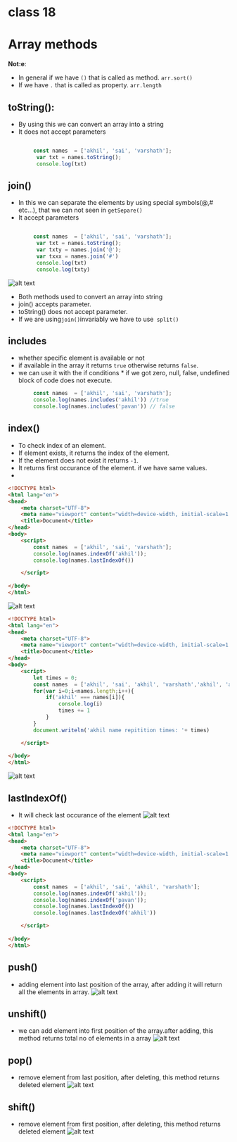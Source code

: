 # class 18
# Array methods
**Not:e**:
* In general if we have `()` that is called as method. `arr.sort()`
* If we have  `.` that is called as property. `arr.length`
## toString():
* By using this we can convert an array into a string
* It does not accept parameters
```js

        const names  = ['akhil', 'sai', 'varshath'];
         var txt = names.toString();
         console.log(txt)
```

##  join()
* In this we can separate the elements by using special symbols(@,# etc...), that we can not seen in `getSepare()`
* It accept parameters
```js

        const names  = ['akhil', 'sai', 'varshath'];
         var txt = names.toString();
         var txty = names.join('@');
         var txxx = names.join('#')
         console.log(txt)
         console.log(txty)
```
![alt text](images/img1.png)
* Both methods used to convert an array into string
* join() accepts parameter.
* toString() does not accept parameter.
* If we are using` join() `invariably we have to use` split()`
## includes
* whether specific element is available or not
* if available in the array it returns `true` otherwise returns `false`.
* we can use it with the if conditions 
      * if we got zero, null, false, undefined block of code does not execute.
```js
        const names  = ['akhil', 'sai', 'varshath'];
        console.log(names.includes('akhil')) //true
        console.log(names.includes('pavan')) // false
```
## index()
* To check index of an element.
* If element exists, it returns the index of the element.
* If the element does not exist it returns `-1`.
* It returns first occurance of the element. if we have same values.
* 
```html
<!DOCTYPE html>
<html lang="en">
<head>
    <meta charset="UTF-8">
    <meta name="viewport" content="width=device-width, initial-scale=1.0">
    <title>Document</title>
</head>
<body>
    <script>
        const names  = ['akhil', 'sai', 'varshath'];
        console.log(names.indexOf('akhil'));
        console.log(names.lastIndexOf())

    </script>
    
</body>
</html>
```
![alt text](images/img2.png)

```html
<!DOCTYPE html>
<html lang="en">
<head>
    <meta charset="UTF-8">
    <meta name="viewport" content="width=device-width, initial-scale=1.0">
    <title>Document</title>
</head>
<body>
    <script>
        let times = 0;
        const names  = ['akhil', 'sai', 'akhil', 'varshath','akhil', 'ajay', 'akhil', 'akhil'];
        for(var i=0;i<names.length;i++){
            if('akhil' === names[i]){
                console.log(i)
                times += 1
            }
        }
        document.writeln('akhil name repitition times: '+ times)

    </script>
    
</body>
</html>
```
![alt text](images/img4.png)


## lastIndexOf()
* It will check last occurance of the element
![alt text](images/img3.png)
```html
<!DOCTYPE html>
<html lang="en">
<head>
    <meta charset="UTF-8">
    <meta name="viewport" content="width=device-width, initial-scale=1.0">
    <title>Document</title>
</head>
<body>
    <script>
        const names  = ['akhil', 'sai', 'akhil', 'varshath'];
        console.log(names.indexOf('akhil'));
        console.log(names.indexOf('pavan'));
        console.log(names.lastIndexOf())
        console.log(names.lastIndexOf('akhil'))

    </script>
    
</body>
</html>
```
## push()
* adding element into last position of the array, after adding it will return all the elements in array.
![alt text](images/img8.png)
## unshift()
* we can add element into first position of the array.after adding, this method returns total no of elements in a array
![alt text](images/img7.png)
## pop()
* remove element from last position, after deleting, this method returns deleted element
![alt text](images/img5.png)
## shift()
* remove element from first position, after deleting, this method returns deleted element
![alt text](images/img6.png)
